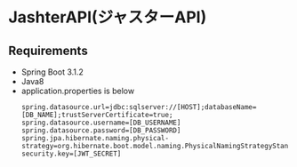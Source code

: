 # JashterAPI(ジャスターAPI)
## Requirements
- Spring Boot 3.1.2
- Java8
- application.properties is below
  ```
  spring.datasource.url=jdbc:sqlserver://[HOST];databaseName=[DB_NAME];trustServerCertificate=true;
  spring.datasource.username=[DB_USERNAME]
  spring.datasource.password=[DB_PASSWORD]
  spring.jpa.hibernate.naming.physical-strategy=org.hibernate.boot.model.naming.PhysicalNamingStrategyStandardImpl
  security.key=[JWT_SECRET]
  ```
